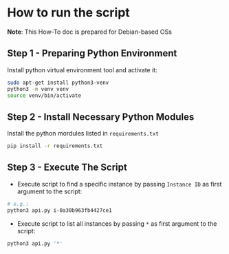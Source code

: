 # How to run the script

**Note**: This How-To doc is prepared for Debian-based OSs

## Step 1 - Preparing Python Environment

Install python virtual environment tool and activate it:

```bash
sudo apt-get install python3-venv
python3 -m venv venv
source venv/bin/activate
```

## Step 2 - Install Necessary Python Modules

Install the python mordules listed in `requirements.txt`

```bash
pip install -r requirements.txt
```

## Step 3 - Execute The Script

* Execute script to find a specific instance by passing `Instance ID` as first argument to the script:

```bash
# e.g.:
python3 api.py i-0a30b963fb4427ce1
```

* Execute script to list all instances by passing `*` as first argument to the script:

```bash
python3 api.py '*'
```
